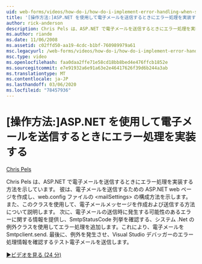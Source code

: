 ```yaml
---
uid: web-forms/videos/how-do-i/how-do-i-implement-error-handling-when-sending-email-with-aspnet
title: '[操作方法:]ASP.NET を使用して電子メールを送信するときにエラー処理を実装する |Microsoft Docs'
author: rick-anderson
description: Chris Pels は、ASP.NET で電子メールを送信するときにエラー処理を実装する方法を示しています。 ASP.NET の web ページを作成して電子メールを送信し、& の構成方法を示しています。
ms.author: riande
ms.date: 11/06/2008
ms.assetid: c02ffd50-aa19-4cdc-b1bf-760989979a61
msc.legacyurl: /web-forms/videos/how-do-i/how-do-i-implement-error-handling-when-sending-email-with-aspnet
msc.type: video
ms.openlocfilehash: faa0daa2ffe71e58cd18bb8bed4e476ffcb1852e
ms.sourcegitcommit: e7e91932a6e91a63e2e46417626f39d6b244a3ab
ms.translationtype: MT
ms.contentlocale: ja-JP
ms.lasthandoff: 03/06/2020
ms.locfileid: "78457936"
---
```

# <a name="how-do-i-implement-error-handling-when-sending-email-with-aspnet"></a>[操作方法:]ASP.NET を使用して電子メールを送信するときにエラー処理を実装する

[Chris Pels](https://twitter.com/chrispels)

Chris Pels は、ASP.NET で電子メールを送信するときにエラー処理を実装する方法を示しています。 彼は、電子メールを送信するための ASP.NET web ページを作成し、web.config ファイルの &lt;mailSettings&gt; の構成方法を示します。また、このクラスを使用して、電子メールメッセージを作成および送信する方法について説明します。 次に、電子メールの送信時に発生する可能性のあるエラーに関する情報を提供し、SmtpStatusCode 列挙を確認する、システム .Net の例外クラスを使用してエラー処理を追加します。これにより、電子メールをSmtpclient.send. 最後に、例外を発生させ、Visual Studio デバッガーのエラー処理情報を確認するテスト電子メールを送信します。

[&#9654;ビデオを見る (24 分)](https://channel9.msdn.com/Blogs/ASP-NET-Site-Videos/how-do-i-implement-error-handling-when-sending-email-with-aspnet)
